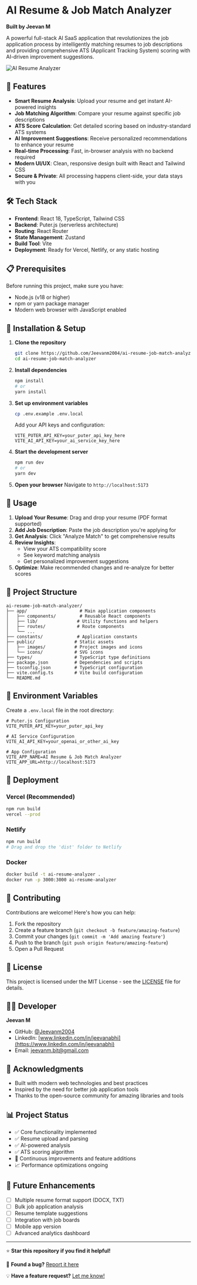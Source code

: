 # AI Resume & Job Match Analyzer

**Built by Jeevan M**

A powerful full-stack AI SaaS application that revolutionizes the job application process by intelligently matching resumes to job descriptions and providing comprehensive ATS (Applicant Tracking System) scoring with AI-driven improvement suggestions.

![AI Resume Analyzer](public/images/resume-scan.gif)

## 🚀 Features

- **Smart Resume Analysis**: Upload your resume and get instant AI-powered insights
- **Job Matching Algorithm**: Compare your resume against specific job descriptions
- **ATS Score Calculation**: Get detailed scoring based on industry-standard ATS systems
- **AI Improvement Suggestions**: Receive personalized recommendations to enhance your resume
- **Real-time Processing**: Fast, in-browser analysis with no backend required
- **Modern UI/UX**: Clean, responsive design built with React and Tailwind CSS
- **Secure & Private**: All processing happens client-side, your data stays with you

## 🛠️ Tech Stack

- **Frontend**: React 18, TypeScript, Tailwind CSS
- **Backend**: Puter.js (serverless architecture)
- **Routing**: React Router
- **State Management**: Zustand
- **Build Tool**: Vite
- **Deployment**: Ready for Vercel, Netlify, or any static hosting

## 📋 Prerequisites

Before running this project, make sure you have:

- Node.js (v18 or higher)
- npm or yarn package manager
- Modern web browser with JavaScript enabled

## 🔧 Installation & Setup

1. **Clone the repository**
   ```bash
   git clone https://github.com/Jeevanm2004/ai-resume-job-match-analyzer.git
   cd ai-resume-job-match-analyzer
   ```

2. **Install dependencies**
   ```bash
   npm install
   # or
   yarn install
   ```

3. **Set up environment variables**
   ```bash
   cp .env.example .env.local
   ```
   Add your API keys and configuration:
   ```env
   VITE_PUTER_API_KEY=your_puter_api_key_here
   VITE_AI_API_KEY=your_ai_service_key_here
   ```

4. **Start the development server**
   ```bash
   npm run dev
   # or
   yarn dev
   ```

5. **Open your browser**
   Navigate to `http://localhost:5173`

## 🎯 Usage

1. **Upload Your Resume**: Drag and drop your resume (PDF format supported)
2. **Add Job Description**: Paste the job description you're applying for
3. **Get Analysis**: Click "Analyze Match" to get comprehensive results
4. **Review Insights**: 
   - View your ATS compatibility score
   - See keyword matching analysis
   - Get personalized improvement suggestions
5. **Optimize**: Make recommended changes and re-analyze for better scores

## 📁 Project Structure

```
ai-resume-job-match-analyzer/
├── app/                    # Main application components
│   ├── components/         # Reusable React components
│   ├── lib/               # Utility functions and helpers
│   ├── routes/            # Route components
│   └── ...
├── constants/             # Application constants
├── public/               # Static assets
│   ├── images/           # Project images and icons
│   └── icons/            # SVG icons
├── types/                # TypeScript type definitions
├── package.json          # Dependencies and scripts
├── tsconfig.json         # TypeScript configuration
├── vite.config.ts        # Vite build configuration
└── README.md
```

## 🔐 Environment Variables

Create a `.env.local` file in the root directory:

```env
# Puter.js Configuration
VITE_PUTER_API_KEY=your_puter_api_key

# AI Service Configuration  
VITE_AI_API_KEY=your_openai_or_other_ai_key

# App Configuration
VITE_APP_NAME=AI Resume & Job Match Analyzer
VITE_APP_URL=http://localhost:5173
```

## 🚀 Deployment

### Vercel (Recommended)
```bash
npm run build
vercel --prod
```

### Netlify
```bash
npm run build
# Drag and drop the 'dist' folder to Netlify
```

### Docker
```bash
docker build -t ai-resume-analyzer .
docker run -p 3000:3000 ai-resume-analyzer
```

## 🤝 Contributing

Contributions are welcome! Here's how you can help:

1. Fork the repository
2. Create a feature branch (`git checkout -b feature/amazing-feature`)
3. Commit your changes (`git commit -m 'Add amazing feature'`)
4. Push to the branch (`git push origin feature/amazing-feature`)
5. Open a Pull Request

## 📝 License

This project is licensed under the MIT License - see the [LICENSE](LICENSE) file for details.

## 👨‍💻 Developer

**Jeevan M**
- GitHub: [@Jeevanm2004](https://github.com/Jeevanm2004)
- LinkedIn: [www.linkedin.com/in/jeevanabhi](https://www.linkedin.com/in/jeevanabhi)
- Email: jeevanm.bit@gmail.com

## 🙏 Acknowledgments

- Built with modern web technologies and best practices
- Inspired by the need for better job application tools
- Thanks to the open-source community for amazing libraries and tools

## 📊 Project Status

- ✅ Core functionality implemented
- ✅ Resume upload and parsing
- ✅ AI-powered analysis
- ✅ ATS scoring algorithm
- 🔄 Continuous improvements and feature additions
- 📈 Performance optimizations ongoing

## 🔮 Future Enhancements

- [ ] Multiple resume format support (DOCX, TXT)
- [ ] Bulk job application analysis
- [ ] Resume template suggestions
- [ ] Integration with job boards
- [ ] Mobile app version
- [ ] Advanced analytics dashboard

---

⭐ **Star this repository if you find it helpful!**

🐛 **Found a bug?** [Report it here](https://github.com/Jeevanm2004/ai-resume-job-match-analyzer/issues)

💡 **Have a feature request?** [Let me know!](https://github.com/Jeevanm2004/ai-resume-job-match-analyzer/discussions)
